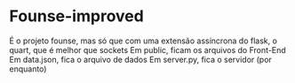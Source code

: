 # Founse-improved
É o projeto founse, mas só que com uma extensão assíncrona do flask, o quart, que é melhor que sockets
Em public, ficam os arquivos do Front-End
Em data.json, fica o arquivo de dados
Em server.py, fica o servidor (por enquanto)
